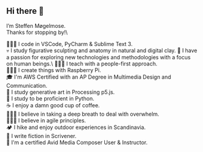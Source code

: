 ## Hi there 👋
I’m Steffen Møgelmose.\
Thanks for stopping by!\

👨🏻‍💻 I code in VSCode, PyCharm & Sublime Text 3.\
💀 I study figurative sculpting and anatomy in natural and digital clay.
🧠 I have a passion for exploring new technologies and methodologies with a focus on human beings.\ 
👨🏻‍🏫 I teach with a people-first approach.\
👨🏻‍🏭 I create things with Raspberry Pi.\
🎓 I'm AWS Certified with an AP Degree in Multimedia Design and Communication.\
🦄 I study generative art in Processing p5.js.\
🐍 I study to be proficient in Python.\
☕️ I enjoy a damn good cup of coffee.\
🧘🏻‍♂️ I believe in taking a deep breath to deal with overwhelm.\
🧗🏻‍♂️ I believe in agile principles.\
🏕 I hike and enjoy outdoor experiences in Scandinavia.\
📝 I write fiction in Scrivener.\
🎥 I'm a certified Avid Media Composer User & Instructor.

<!--
**smogelmose/smogelmose** is a ✨ _special_ ✨ repository because its `README.md` (this file) appears on your GitHub profile.

Here are some ideas to get you started:

- 🔭 I’m currently working on ...
- 🌱 I’m currently learning ...
- 👯 I’m looking to collaborate on ...
- 🤔 I’m looking for help with ...
- 💬 Ask me about ...
- 📫 How to reach me: ...
- 😄 Pronouns: ...
- ⚡ Fun fact: ...
-->
